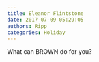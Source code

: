 ```yaml
---
title: Eleanor Flintstone
date: 2017-07-09 05:29:05
authors: Ripp
categories: Holiday
---
```


 What can BROWN do for you?